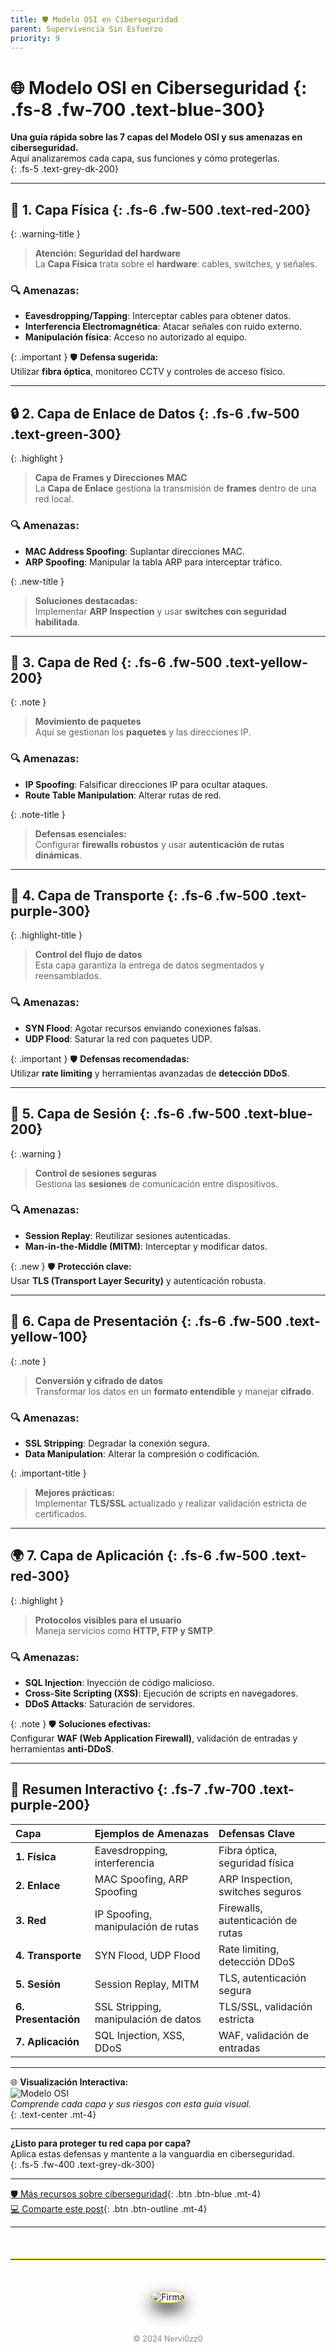 ```yaml
---
title: 🛡️ Modelo OSI en Ciberseguridad
parent: Supervivencia Sin Esfuerzo
priority: 9
---
```


# 🌐 **Modelo OSI en Ciberseguridad** {: .fs-8 .fw-700 .text-blue-300}

**Una guía rápida sobre las 7 capas del Modelo OSI y sus amenazas en ciberseguridad.**  
Aquí analizaremos cada capa, sus funciones y cómo protegerlas.  
{: .fs-5 .text-grey-dk-200}

---

## 📌 **1. Capa Física** {: .fs-6 .fw-500 .text-red-200}

{: .warning-title }
> **Atención: Seguridad del hardware**  
> La **Capa Física** trata sobre el **hardware**: cables, switches, y señales.

### 🔍 Amenazas:
- **Eavesdropping/Tapping**: Interceptar cables para obtener datos.  
- **Interferencia Electromagnética**: Atacar señales con ruido externo.  
- **Manipulación física**: Acceso no autorizado al equipo.

{: .important }
🛡 **Defensa sugerida:**  
Utilizar **fibra óptica**, monitoreo CCTV y controles de acceso físico.

---

## 🔒 **2. Capa de Enlace de Datos** {: .fs-6 .fw-500 .text-green-300}

{: .highlight }
> **Capa de Frames y Direcciones MAC**  
> La **Capa de Enlace** gestiona la transmisión de **frames** dentro de una red local.

### 🔍 Amenazas:
- **MAC Address Spoofing**: Suplantar direcciones MAC.  
- **ARP Spoofing**: Manipular la tabla ARP para interceptar tráfico.

{: .new-title }
> **Soluciones destacadas:**  
> Implementar **ARP Inspection** y usar **switches con seguridad habilitada**.

---

## 🚚 **3. Capa de Red** {: .fs-6 .fw-500 .text-yellow-200}

{: .note }
> **Movimiento de paquetes**  
> Aquí se gestionan los **paquetes** y las direcciones IP.

### 🔍 Amenazas:
- **IP Spoofing**: Falsificar direcciones IP para ocultar ataques.  
- **Route Table Manipulation**: Alterar rutas de red.

{: .note-title }
> **Defensas esenciales:**  
> Configurar **firewalls robustos** y usar **autenticación de rutas dinámicas**.

---

## 📡 **4. Capa de Transporte** {: .fs-6 .fw-500 .text-purple-300}

{: .highlight-title }
> **Control del flujo de datos**  
> Esta capa garantiza la entrega de datos segmentados y reensamblados.

### 🔍 Amenazas:
- **SYN Flood**: Agotar recursos enviando conexiones falsas.  
- **UDP Flood**: Saturar la red con paquetes UDP.

{: .important }
🛡 **Defensas recomendadas:**  
Utilizar **rate limiting** y herramientas avanzadas de **detección DDoS**.

---

## 🔄 **5. Capa de Sesión** {: .fs-6 .fw-500 .text-blue-200}

{: .warning }
> **Control de sesiones seguras**  
> Gestiona las **sesiones** de comunicación entre dispositivos.

### 🔍 Amenazas:
- **Session Replay**: Reutilizar sesiones autenticadas.  
- **Man-in-the-Middle (MITM)**: Interceptar y modificar datos.

{: .new }
🛡 **Protección clave:**  
Usar **TLS (Transport Layer Security)** y autenticación robusta.

---

## 🔐 **6. Capa de Presentación** {: .fs-6 .fw-500 .text-yellow-100}

{: .note }
> **Conversión y cifrado de datos**  
> Transformar los datos en un **formato entendible** y manejar **cifrado**.

### 🔍 Amenazas:
- **SSL Stripping**: Degradar la conexión segura.  
- **Data Manipulation**: Alterar la compresión o codificación.

{: .important-title }
> **Mejores prácticas:**  
> Implementar **TLS/SSL** actualizado y realizar validación estricta de certificados.

---

## 🌍 **7. Capa de Aplicación** {: .fs-6 .fw-500 .text-red-300}

{: .highlight }
> **Protocolos visibles para el usuario**  
> Maneja servicios como **HTTP, FTP y SMTP**.

### 🔍 Amenazas:
- **SQL Injection**: Inyección de código malicioso.  
- **Cross-Site Scripting (XSS)**: Ejecución de scripts en navegadores.  
- **DDoS Attacks**: Saturación de servidores.

{: .note }
🛡 **Soluciones efectivas:**  
Configurar **WAF (Web Application Firewall)**, validación de entradas y herramientas **anti-DDoS**.

---

## 🎯 **Resumen Interactivo** {: .fs-7 .fw-700 .text-purple-200}

| **Capa**             | **Ejemplos de Amenazas**              | **Defensas Clave**               |
|:----------------------|:--------------------------------------|:---------------------------------|
| **1. Física**         | Eavesdropping, interferencia          | Fibra óptica, seguridad física   |
| **2. Enlace**         | MAC Spoofing, ARP Spoofing            | ARP Inspection, switches seguros |
| **3. Red**            | IP Spoofing, manipulación de rutas    | Firewalls, autenticación de rutas|
| **4. Transporte**     | SYN Flood, UDP Flood                  | Rate limiting, detección DDoS    |
| **5. Sesión**         | Session Replay, MITM                  | TLS, autenticación segura        |
| **6. Presentación**   | SSL Stripping, manipulación de datos  | TLS/SSL, validación estricta     |
| **7. Aplicación**     | SQL Injection, XSS, DDoS              | WAF, validación de entradas      |

---

🌐 **Visualización Interactiva:**  
![Modelo OSI](/assets/images/gif/osi.gif)  
*Comprende cada capa y sus riesgos con esta guía visual.*  
{: .text-center .mt-4}

---

**¿Listo para proteger tu red capa por capa?**  
Aplica estas defensas y mantente a la vanguardia en ciberseguridad.  
{: .fs-5 .fw-400 .text-grey-dk-300}

---

[🛡 Más recursos sobre ciberseguridad](#){: .btn .btn-blue .mt-4}  
[💻 Comparte este post](#){: .btn .btn-outline .mt-4}

---

<hr style="border: none; border-top: 1px solid #FFD700; margin: 50px 0; box-shadow: 0 1px 2px rgba(255, 215, 0, 0.6);">

<div style="text-align: center; margin: 50px auto;">
  <img src="/assets/images/cojo.png" alt="Firma" style="max-width: 20%; border-radius: 50%; border: 1px solid #FFD700; box-shadow: 0 12px 24px rgba(0, 0, 0, 0.9);">
</div>
<div style="text-align: center; margin-top: 40px;">
  <p style="font-size: 0.9em; color: #888;">© 2024 Nervi0zz0</p>
</div>
